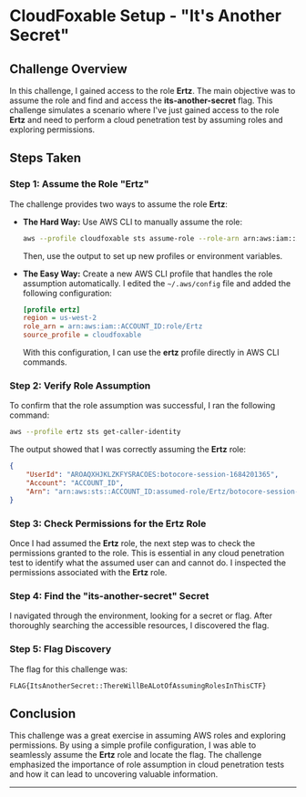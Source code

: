 # CloudFoxable Setup - "It's Another Secret"

## Challenge Overview

In this challenge, I gained access to the role **Ertz**. The main objective was to assume the role and find and access the **its-another-secret** flag. This challenge simulates a scenario where I've just gained access to the role **Ertz** and need to perform a cloud penetration test by assuming roles and exploring permissions.

## Steps Taken

### Step 1: Assume the Role "Ertz"

The challenge provides two ways to assume the role **Ertz**:

- **The Hard Way:** Use AWS CLI to manually assume the role:
  
  ```bash
  aws --profile cloudfoxable sts assume-role --role-arn arn:aws:iam::ACCOUNT_ID:role/Ertz --role-session-name Ertz
  ```

  Then, use the output to set up new profiles or environment variables.

- **The Easy Way:** Create a new AWS CLI profile that handles the role assumption automatically. I edited the `~/.aws/config` file and added the following configuration:

  ```ini
  [profile ertz]
  region = us-west-2
  role_arn = arn:aws:iam::ACCOUNT_ID:role/Ertz
  source_profile = cloudfoxable
  ```

  With this configuration, I can use the **ertz** profile directly in AWS CLI commands.

### Step 2: Verify Role Assumption

To confirm that the role assumption was successful, I ran the following command:

```bash
aws --profile ertz sts get-caller-identity
```

The output showed that I was correctly assuming the **Ertz** role:

```json
{
    "UserId": "AROAQXHJKLZKFYSRACOES:botocore-session-1684201365",
    "Account": "ACCOUNT_ID",
    "Arn": "arn:aws:sts::ACCOUNT_ID:assumed-role/Ertz/botocore-session-1684201365"
}
```

### Step 3: Check Permissions for the Ertz Role

Once I had assumed the **Ertz** role, the next step was to check the permissions granted to the role. This is essential in any cloud penetration test to identify what the assumed user can and cannot do. I inspected the permissions associated with the **Ertz** role.

### Step 4: Find the "its-another-secret" Secret

I navigated through the environment, looking for a secret or flag. After thoroughly searching the accessible resources, I discovered the flag.

### Step 5: Flag Discovery

The flag for this challenge was:

```
FLAG{ItsAnotherSecret::ThereWillBeALotOfAssumingRolesInThisCTF}
```

## Conclusion

This challenge was a great exercise in assuming AWS roles and exploring permissions. By using a simple profile configuration, I was able to seamlessly assume the **Ertz** role and locate the flag. The challenge emphasized the importance of role assumption in cloud penetration tests and how it can lead to uncovering valuable information.

---
